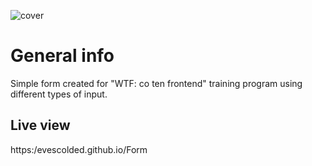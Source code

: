 
![cover](./src/assets/img/cover.jpg)

# General info

Simple form created for "WTF: co ten frontend" training program using different types of input.

## Live view

https:/evescolded.github.io/Form